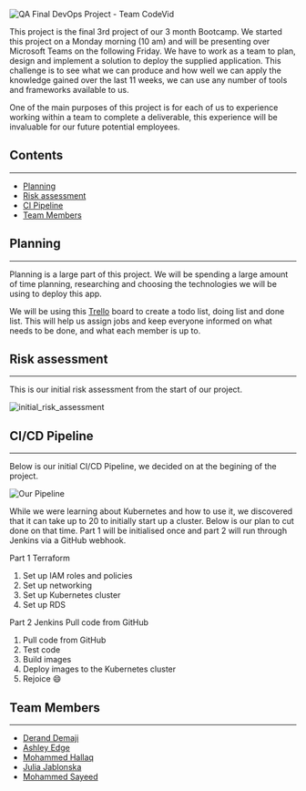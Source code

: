 ![QA Final DevOps Project - Team CodeVid](https://trello-attachments.s3.amazonaws.com/605757e19c8c9e860a20a456/605865ea41150d72499a922d/0412b57a001b10733813c3494d594a77/Header.png)

This project is the final 3rd project of our 3 month Bootcamp.  We started this project on a Monday morning (10 am) and will be presenting over Microsoft Teams on the following Friday. We have to work as a team to plan, design and implement a solution to deploy the supplied application. This challenge is to see what we can produce and how well we can apply the knowledge gained over the last 11 weeks, we can use any number of tools and frameworks available to us.

One of the main purposes of this project is for each of us to experience working within a team to complete a deliverable, this experience will be invaluable for our future potential employees.

## Contents
***
* [Planning](#Planning)
* [Risk assessment](#Risk_assessment)
* [CI Pipeline](#CI_Pipeline)
* [Team Members](#Team_Members)

## Planning
***

Planning is a large part of this project. We will be spending a large amount of time planning, researching and choosing the technologies we will be using to deploy this app.

We will be using this [Trello](https://trello.com/b/RNcvphoe/codevid-final-project) board to create a todo list, doing list and done list. This will help us assign jobs and keep everyone informed on what needs to be done, and what each member is up to.

## Risk assessment
***

This is our initial risk assessment from the start of our project.

![initial_risk_assessment](https://trello-attachments.s3.amazonaws.com/605757e19c8c9e860a20a456/605865ea41150d72499a922d/3d495ce0c66ed7fa52472331fbdaea6d/Initial_risk_assesment.png)

## CI/CD Pipeline
***

Below is our initial CI/CD Pipeline, we decided on at the begining of the project.

![Our Pipeline](https://trello-attachments.s3.amazonaws.com/605757e19c8c9e860a20a456/605865ea41150d72499a922d/92623ad4d78d7356357b905b20e2a75a/CI_CD_Pipeline.png)

While we were learning about Kubernetes and how to use it, we discovered that it can take up to 20 to initially start up a cluster. Below is our plan to cut done on that time. Part 1 will be initialised once and part 2 will run through Jenkins via a GitHub webhook.

Part 1 Terraform
1. Set up IAM roles and policies
2. Set up networking
3. Set up Kubernetes cluster
4. Set up RDS

Part 2 Jenkins Pull code from GitHub
1. Pull code from GitHub
2. Test code
3. Build images
4. Deploy images to the Kubernetes cluster
5. Rejoice :smile:


## Team Members
***

- [Derand Demaji](https://github.com/DerandStudent)
- [Ashley Edge](https://github.com/Ashley-Edge)
- [Mohammed Hallaq](https://github.com/mhallaq)
- [Julia Jablonska](https://github.com/stegojulia)
- [Mohammed Sayeed](https://github.com/abusyd1)


<!-- Requirements - Breakdown
Management:
•Daily Sprints —> stand-ups and Trello Board
•Decide what tools you will use for what purpose 
•design a CI/CD pipeline with the chosen tools
•consider how price will affect the CI/CD pipeline —> running costs
•Will it have multiple environment support
•How will you integrate web-hooks to work with GitHub?
•How will you implement testing?
•Decide on Cloud provider and software to be used
•Sprint Retrospective

Code:
•Use the tools practiced; Terraform, Ansible, Kubernetes...etc
•deploy Kubernetes Cluster in Cloud, using Terraform
•have all microservices contained using Docker
•Use configuration software to automate containerisation and deployment
•Use Deployment software develop a CI/CD pipeline including built, test and deploy stages
•Use Cloud provider

Documentation:
•Specification for the project
•Project Planning and Initial Management
•Risk Assessment
•CI/CD pipeline
•Cloud Infrastructure
•Project management final
•Sprint Retrospective

Presentation:
•What you did and why
•Demo of project
•Explanation for each CI/CD component
•Explanation for choices and price for real deployment in field
•Sprint Retrospective and Project management
•Additional Info -->